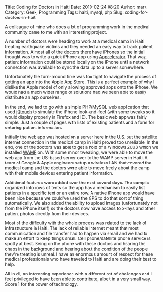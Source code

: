 Title: Coding for Doctors in Haiti
Date: 2010-02-24 08:20
Author: mark
Category: Geek, Programming
Tags: haiti, mysql, php
Slug: coding-for-doctors-in-haiti

A colleague of mine who does a lot of programming work in the medical
community came to me with an interesting project.

A number of doctors were heading to work at a medical camp in Haiti
treating earthquake victims and they needed an easy way to track patient
information. Almost all of the doctors there have iPhones so the initial
thought was to write a quick iPhone app using [Appcelerator][]. That
way, patient information could be stored locally on the iPhone until a
network connection was available to sync the data up to a server
somewhere.

Unfortunately the turn-around time was too tight to navigate the process
of getting an app into the Apple App Store. This is a perfect example of
why I dislike the Apple model of only allowing approved apps onto the
iPhone. We would had a much wider range of solutions had we been able to
easily distribute an app ourselves.

In the end, we had to go with a simple PHP/MySQL web application that
used [jQtouch][] to simulate the iPhone look-and-feel (with some tweaks
so it would display properly in Firefox and IE). The basic web app was
fairly simple. Just a couple of pages with lists of existing patients
and a form for entering patient information.

Initially the web app was hosted on a server here in the U.S. but the
satellite internet connection in the medical camp in Haiti proved too
unreliable. In the end, one of the doctors was able to get a hold of a
Windows 2003 which we installed [WAMP][] on. With some minor tweaking,
we were able to move the web app from the US-based server over to the
WAMP server in Haiti. A team of Google & Apple engineers setup a
wireless LAN that covered the medical camp and the doctors were able to
move freely about the camp with their mobile devices entering patient
information.

Additional features were added over the next several days. The camp is
organized into rows of tents so the app has a mechanism to easily list
patients in a specific tent or an entire row. A native iPhone app would
have been nice because we could've used the GPS to do that sort of thing
automatically. We also added the ability to upload images (unfortunately
not from the iPhone itself) so the doctors now have access to x-rays and
other patient photos directly from their devices.

Most of the difficulty with the whole process was related to the lack of
infrastructure in Haiti. The lack of reliable Internet meant that most
communication and file transfer had to happen via email and we had to
make an effort to keep things small. Cell phone/satellite phone service
is spotty at best. Being on the phone with these doctors and hearing the
chaos in the background and hearing about the condition of the people
they're treating is unreal. I have an enormous amount of respect for
these medical professionals who have traveled to Haiti and are doing
their best to help.

All in all, an interesting experience with a different set of challenges
and I feel privileged to have been able to contribute, albeit in a very
small way. Score 1 for the power of technology.

  [Appcelerator]: https://www.appcelerator.com/
  [jQtouch]: https://www.jqtouch.com/
  [WAMP]: https://www.wampserver.com/en/
